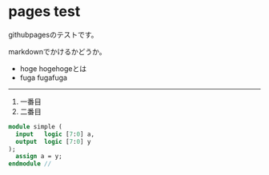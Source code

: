 # pages test

githubpagesのテストです。

markdownでかけるかどうか。

- hoge
hogehogeとは
- fuga
fugafuga

---
1. 一番目
1. 二番目

````systemverilog
module simple (
  input   logic [7:0] a,
  output  logic [7:0] y
);
  assign a = y;
endmodule //
````
